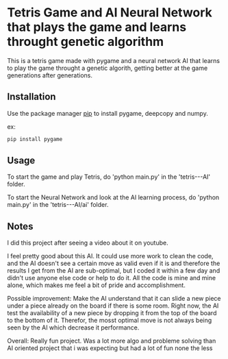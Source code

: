# Tetris Game and AI Neural Network that  plays the game and learns throught genetic algorithm

This is a tetris game made with pygame and a neural network AI that learns to play the game throught a genetic algorith, getting better at the game generations after generations.

## Installation

Use the package manager [pip](https://pip.pypa.io/en/stable/) to install pygame, deepcopy and numpy.

ex:
```bash
pip install pygame
```

## Usage

To start the game and play Tetris, do 'python main.py' in the 'tetris---AI' folder.

To start the Neural Network and look at the AI learning process, do 'python main.py' in the 'tetris---AI/ai' folder.

## Notes

I did this project after seeing a video about it on youtube.

I feel pretty good about this AI. It could use more work to clean the code, and the AI doesn't see a certain move as valid even if it is and therefore the results I get from the AI are sub-optimal, but I coded it within a few day and didn't use anyone else code or help to do it. All the code is mine and mine alone, which makes me feel a bit of pride and accomplishment.

Possible improvement: Make the AI understand that it can slide a new piece under a piece already on the board if there is some room. Right now, the AI test the availability of a new piece by dropping it from the top of the board to the bottom of it. Therefor, the mosst optimal move is not always being seen by the AI which decrease it performance.

Overall: Really fun project. Was a lot more algo and probleme solving than AI oriented project that i was expecting but had a lot of fun  none the less